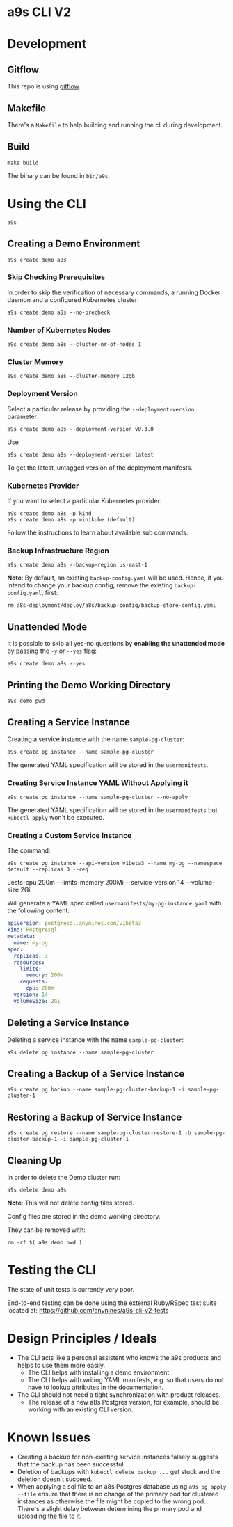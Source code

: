 # a9s CLI V2

# Development

## Gitflow

This repo is using [gitflow](https://nvie.com/posts/a-successful-git-branching-model/).

## Makefile

There's a `Makefile` to help building and running the cli during development.

## Build

    make build

The binary can be found in `bin/a9s`.

# Using the CLI

    a9s

## Creating a Demo Environment

    a9s create demo a8s

### Skip Checking Prerequisites

In order to skip the verification of necessary commands, a running Docker daemon and a configured Kubernetes cluster:

    a9s create demo a8s --no-precheck

### Number of Kubernetes Nodes

    a9s create demo a8s --cluster-nr-of-nodes 1

### Cluster Memory
    a9s create demo a8s --cluster-memory 12gb

### Deployment Version

Select a particular release by providing the `--deployment-version` parameter:

    a9s create demo a8s --deployment-version v0.3.0

Use

    a9s create demo a8s --deployment-version latest

To get the latest, untagged version of the deployment manifests.

### Kubernetes Provider

If you want to select a particular Kubernetes provider:

    a9s create demo a8s -p kind 
    a9s create demo a8s -p minikube (default)

Follow the instructions to learn about available sub commands.

### Backup Infrastructure Region

    a9s create demo a8s --backup-region us-east-1

**Note**: By default, an existing `backup-config.yaml` will be used. Hence, if you intend to change
your backup config, remove the existing `backup-config.yaml`, first:

    rm a8s-deployment/deploy/a8s/backup-config/backup-store-config.yaml

## Unattended Mode

It is possible to skip all yes-no questions by **enabling the unattended mode** by passing the `-y` or `--yes` flag:

    a9s create demo a8s --yes

## Printing the Demo Working Directory

    a9s demo pwd

## Creating a Service Instance

Creating a service instance with the name `sample-pg-cluster`:

    a9s create pg instance --name sample-pg-cluster

The generated YAML specification will be stored in the `usermanifests`.

### Creating Service Instance YAML Without Applying it

    a9s create pg instance --name sample-pg-cluster --no-apply

The generated YAML specification will be stored in the `usermanifests` but `kubectl apply` won't be executed.

### Creating a Custom Service Instance

The command:

    a9s create pg instance --api-version v1beta3 --name my-pg --namespace default --replicas 3 --req
uests-cpu 200m --limits-memory 200Mi --service-version 14 --volume-size 2Gi

Will generate a YAML spec called `usermanifests/my-pg-instance.yaml` with the following content:

```yaml
apiVersion: postgresql.anynines.com/v1beta3
kind: Postgresql
metadata:
  name: my-pg
spec:
  replicas: 3
  resources:
    limits:
      memory: 200m
    requests:
      cpu: 200m
  version: 14
  volumeSize: 2Gi
``````

## Deleting a Service Instance

Deleting a service instance with the name `sample-pg-cluster`:

    a9s delete pg instance --name sample-pg-cluster

## Creating a Backup of a Service Instance

    a9s create pg backup --name sample-pg-cluster-backup-1 -i sample-pg-cluster-1

## Restoring a Backup of Service Instance

    a9s create pg restore --name sample-pg-cluster-restore-1 -b sample-pg-cluster-backup-1 -i sample-pg-cluster-1

## Cleaning Up

In order to delete the Demo cluster run:

    a9s delete demo a8s

**Note**: This will not delete config files stored.

Config files are stored in the demo working directory.

They can be removed with:

    rm -rf $( a9s demo pwd )

# Testing the CLI

The state of unit tests is currently very poor.

End-to-end testing can be done using the external Ruby/RSpec test suite located at: https://github.com/anynines/a9s-cli-v2-tests

# Design Principles / Ideals
* The CLI acts like a personal assistent who knows the a9s products and helps to use them more easily.
    * The CLI helps with installing a demo environment
    * The CLI helps with writing YAML manifests, e.g. so that users do not have to lookup attributes in the documentation.
* The CLI should not need a tight synchronization with product releases.
    * The release of a new a8s Postgres version, for example, should be working with an existing CLI version.

# Known Issues

* Creating a backup for non-existing service instances falsely suggests that the backup has been successful.
* Deletion of backups with `kubectl delete backup ...` get stuck and the deletion doesn't succeed.
* When applying a sql file to an a8s Postgres database using `a9s pg apply --file` ensure that there is no change of the primary pod for clustered instances as otherwise the file might be copied to the wrong pod. There's a slight delay between determining the primary pod and uploading the file to it. 